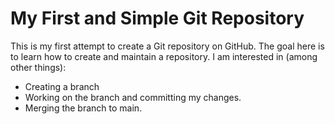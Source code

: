 # My First and Simple Git Repository

This is my first attempt to create a Git repository on GitHub.
The goal here is to learn how to create and maintain a repository. I am interested in (among other things):
- Creating a branch
- Working on the branch and committing my changes.
- Merging the branch to main.
